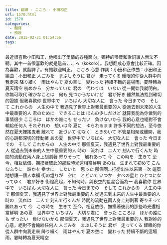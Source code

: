 ```yaml
---
title: 翻譯 - こころ - 小田和正
url: 1570.html
id: 1570
categories:
  - 翻譯
  - 預設
date: 2015-02-21 01:54:56
tags:
---
```


最近很喜歡小田和正，他唱出了愛情的各種面向，獨特的嗓音和歌詞讓人無法不聽。其中一首很喜歡的就是這首こころ（kokoro）。我想翻成心意會比較正確。因為喜歡，就翻譯了。有錯歡迎糾正。 こころ 心意 作詞：小田和正作曲：小田和正 編曲：小田和正 人ごみを　まぶしそうに 君が　走ってくる 耀眼的你從人群中向我走來 降り續く　雨はやんで 夏の空に　變わった 持續不斷的這場雨，霎時轉為夏天晴空 初めから　分かっていた 君の　代わりは　いない 從一開始我就明白，你無可取代 確かなことは　何も 見つからないけど　君が好き 雖然無法找到確切的證據 但我喜歡你 世界中で　いちばん 大切な人に　會った 今日までの　そして これからの　人生の中で 我遇見了世界上對我最重要的人 從過去到未來的人生中最重要的人 君のために　できることは ほんの少しだけど 就算我能為你做到的事情很少 こころは　ほかの誰にも ぜったい　負けないから 我的心意也絕對不會輸給任何人 それぞれの　想いは今 夏に　ゆられるまま 許多不同的想法，至今依然在夏天裡搖曳著 離れて　近づいて 切なく　ときめいて 不管是相聚或離開，我的心跳都深切的悸動著 あの夏　世界中で いちばん　大切な人に　會った 今日までの　そして これからの　人生の中で 那個夏天，我遇見了世界上對我最重要的人 從過去到未來的人生中最重要的人 時の　流れは　二人で 刻んで行くんだ 時間的流動在兩人身上刻劃著 寄りそって　觸れあって 今　この時を　生きて 至今，相互依偎、撫摸著彼此的那些時光還相當鮮明 あのね　生まれて初めて こんなふうに　誰かを 幸せに　したいと　思った 那個啊...打從出生以來第一次 這麼地想讓一個人幸福 街の燈りが　空に　とどいて いつか　夕べの星と ひとつになってゆく　君が好き 街燈亮起，不知何時，與夜空的星星合而為一 我喜歡你 世界中で　いちばん 大切な人に　會った 今日までの　そして これからの　人生の中で 那個夏天，我遇見了世界上對我最重要的人 從過去到未來的人生中最重要的人 時の　流れは　二人で 刻んで行くんだ 時間的流動在兩人身上刻劃著 寄りそって　觸れあって 今　この時を　生きて 至今，相互依偎、撫摸著彼此的那些時光還相當鮮明 あの夏　世界中で いちばん　大切な君に　會った こころは　ほかの誰にも ぜったい　負けないから 那個夏天，我遇見了世界上對我最重要的人 我對妳的心意，絕對不會輸給任何人 人ごみを　まぶしそうに 君が　走ってくる 耀眼的你從人群中向我走來 降り續く　雨はやんで 夏の空に　變わった 持續不斷的這場雨，霎時轉為夏天晴空
